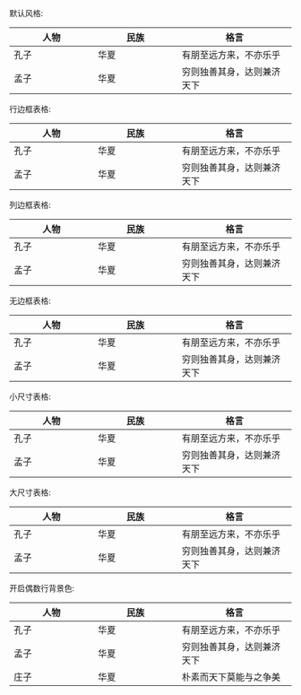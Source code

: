 默认风格:

<table class="layui-table">
  <colgroup>
    <col width="150">
    <col width="150">
    <col>
  </colgroup>
  <thead>
    <tr>
      <th>人物</th>
      <th>民族</th>
      <th>格言</th>
    </tr> 
  </thead>
  <tbody>
    <tr>
      <td>孔子</td>
      <td>华夏</td>
      <td>有朋至远方来，不亦乐乎</td>
    </tr>
    <tr>
      <td>孟子</td>
      <td>华夏</td>
      <td>穷则独善其身，达则兼济天下</td>
    </tr>
  </tbody>
</table>
 
行边框表格:

<table class="layui-table" lay-skin="line">
  <colgroup>
    <col width="150">
    <col width="150">
    <col>
  </colgroup>
  <thead>
    <tr>
      <th>人物</th>
      <th>民族</th>
      <th>格言</th>
    </tr> 
  </thead>
  <tbody>
    <tr>
      <td>孔子</td>
      <td>华夏</td>
      <td>有朋至远方来，不亦乐乎</td>
    </tr>
    <tr>
      <td>孟子</td>
      <td>华夏</td>
      <td>穷则独善其身，达则兼济天下</td>
    </tr>
  </tbody>
</table>
 
列边框表格:

<table class="layui-table" lay-skin="row">
  <colgroup>
    <col width="150">
    <col width="150">
    <col>
  </colgroup>
  <thead>
    <tr>
      <th>人物</th>
      <th>民族</th>
      <th>格言</th>
    </tr> 
  </thead>
  <tbody>
    <tr>
      <td>孔子</td>
      <td>华夏</td>
      <td>有朋至远方来，不亦乐乎</td>
    </tr>
    <tr>
      <td>孟子</td>
      <td>华夏</td>
      <td>穷则独善其身，达则兼济天下</td>
    </tr>
  </tbody>
</table>
 
无边框表格:

<table class="layui-table" lay-skin="nob">
  <colgroup>
    <col width="150">
    <col width="150">
    <col>
  </colgroup>
  <thead>
    <tr>
      <th>人物</th>
      <th>民族</th>
      <th>格言</th>
    </tr> 
  </thead>
  <tbody>
    <tr>
      <td>孔子</td>
      <td>华夏</td>
      <td>有朋至远方来，不亦乐乎</td>
    </tr>
    <tr>
      <td>孟子</td>
      <td>华夏</td>
      <td>穷则独善其身，达则兼济天下</td>
    </tr>
  </tbody>
</table>
 
小尺寸表格:

<table class="layui-table" lay-size="sm">
  <colgroup>
    <col width="150">
    <col width="150">
    <col>
  </colgroup>
  <thead>
    <tr>
      <th>人物</th>
      <th>民族</th>
      <th>格言</th>
    </tr> 
  </thead>
  <tbody>
    <tr>
      <td>孔子</td>
      <td>华夏</td>
      <td>有朋至远方来，不亦乐乎</td>
    </tr>
    <tr>
      <td>孟子</td>
      <td>华夏</td>
      <td>穷则独善其身，达则兼济天下</td>
    </tr>
  </tbody>
</table>
 
大尺寸表格:

<table class="layui-table" lay-size="lg">
  <colgroup>
    <col width="150">
    <col width="150">
    <col>
  </colgroup>
  <thead>
    <tr>
      <th>人物</th>
      <th>民族</th>
      <th>格言</th>
    </tr> 
  </thead>
  <tbody>
    <tr>
      <td>孔子</td>
      <td>华夏</td>
      <td>有朋至远方来，不亦乐乎</td>
    </tr>
    <tr>
      <td>孟子</td>
      <td>华夏</td>
      <td>穷则独善其身，达则兼济天下</td>
    </tr>
  </tbody>
</table>

开启偶数行背景色:

<table class="layui-table" lay-even>
  <colgroup>
    <col width="150">
    <col width="150">
    <col>
  </colgroup>
  <thead>
    <tr>
      <th>人物</th>
      <th>民族</th>
      <th>格言</th>
    </tr> 
  </thead>
  <tbody>
    <tr>
      <td>孔子</td>
      <td>华夏</td>
      <td>有朋至远方来，不亦乐乎</td>
    </tr>
    <tr>
      <td>孟子</td>
      <td>华夏</td>
      <td>穷则独善其身，达则兼济天下</td>
    </tr>
    <tr>
      <td>庄子</td>
      <td>华夏</td>
      <td>朴素而天下莫能与之争美</td>
    </tr>
  </tbody>
</table>